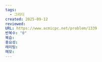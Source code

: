 ```yaml
---
tags:
  - 그리디
created: 2025-09-12
reviewed:
URL: https://www.acmicpc.net/problem/1339
반복수: "0"
복습:
중요성:
레이팅:
메모:
---
```


